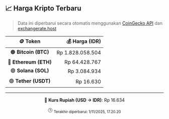 

<!-- HARGA_KRIPTO -->
## 📈 Harga Kripto Terbaru

> Data ini diperbarui secara otomatis menggunakan [CoinGecko API](https://www.coingecko.com/) dan [exchangerate.host](https://exchangerate.host/)

<div align="center">

| 🪙 Token | 💰 Harga (IDR) |
|:------:|---------------:|
| 🟠 **Bitcoin (BTC)**   | Rp 1.828.058.504 |
| 🔵 **Ethereum (ETH)**  | Rp 64.428.767 |
| 🟣 **Solana (SOL)**    | Rp 3.084.934 |
| 🟢 **Tether (USDT)**   | Rp 16.630 |

---

💱 **Kurs Rupiah (USD → IDR)**: Rp 16.634

🕒 <sub>Terakhir diperbarui: 1/11/2025, 17.20.20</sub>

</div>
<!-- /HARGA_KRIPTO -->